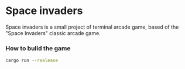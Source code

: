 # Space invaders

Space invaders is a small project of terminal arcade game, based of the "Space Invaders" classic arcade game.

### How to bulid the game

```bash
cargo run --realease
```
